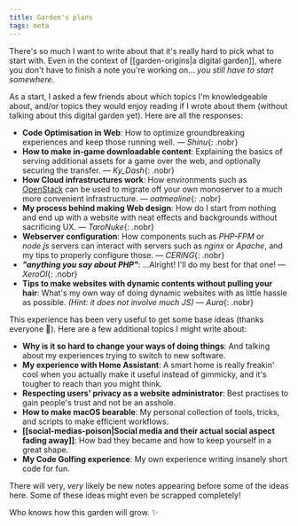 ```yaml
---
title: Garden's plans
tags: meta
---
```


There's so much I want to write about that it's really hard to pick what to start with. Even in the context of [[garden-origins|a digital garden]], where you don't have to finish a note you're working on... *you still have to start somewhere.*

As a start, I asked a few friends about which topics I'm knowledgeable about, and/or topics they would enjoy reading if I wrote about them (without talking about this digital garden yet). Here are all the responses:
- **Code Optimisation in Web**: How to optimize groundbreaking experiences and keep those running well. *— Shinu*{: .nobr}
- **How to make in-game downloadable content**: Explaining the basics of serving additional assets for a game over the web, and optionally securing the transfer. *— Ky_Dash*{: .nobr}
- **How Cloud infrastructures work**: How environments such as [OpenStack](https://www.openstack.org/) can be used to migrate off your own monoserver to a much more convenient infrastructure. *— oatmealine*{: .nobr}
- **My process behind making Web design**: How do I start from nothing and end up with a website with neat effects and backgrounds without sacrificing UX. *— TaroNuke*{: .nobr}
- **Webserver configuration**: How components such as *PHP-FPM* or *node.js* servers can interact with servers such as *nginx* or *Apache*, and my tips to properly configure those. *— CERiNG*{: .nobr}
- ***"anything you say about PHP"***: ...Alright! I'll do my best for that one! *— XeroOl*{: .nobr}
- **Tips to make websites with dynamic contents without pulling your hair**: What's my own way of doing dynamic websites with as little hassle as possible. *(Hint: it does not involve much JS)* *— Aura*{: .nobr}

This experience has been very useful to get some base ideas (thanks everyone 🧡). Here are a few additional topics I might write about:
- **Why is it so hard to change your ways of doing things**: And talking about my experiences trying to switch to new software.
- **My experience with Home Assistant**: A smart home is really freakin' cool when you actually make it useful instead of gimmicky, and it's tougher to reach than you might think.
- **Respecting users' privacy as a website administrator**: Best practises to gain people's trust and not be an asshole.
- **How to make macOS bearable**: My personal collection of tools, tricks, and scripts to make efficient workflows.
- **[[social-medias-poison|Social media and their actual social aspect fading away]]**: How bad they became and how to keep yourself in a great shape.
- **My Code Golfing experience**: My own experience writing insanely short code for fun.

There will very, *very* likely be new notes appearing before some of the ideas here. Some of these ideas might even be scrapped completely!

Who knows how this garden will grow. ✨